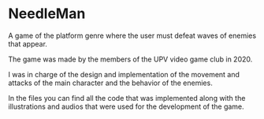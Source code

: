 # NeedleMan
A game of the platform genre where the user must defeat waves of enemies that appear.

The game was made by the members of the UPV video game club in 2020.

I was in charge of the design and implementation of the movement and attacks of the main character and the behavior of the enemies.

In the files you can find all the code that was implemented along with the illustrations and audios that were used for the development of the game.
